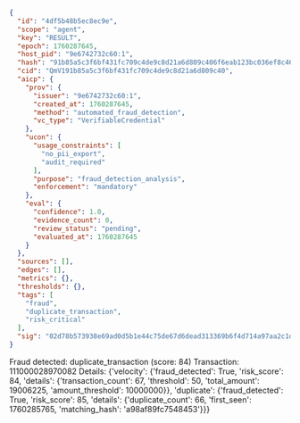 ```json
{
  "id": "4df5b48b5ec8ec9e",
  "scope": "agent",
  "key": "RESULT",
  "epoch": 1760287645,
  "host_pid": "9e6742732c60:1",
  "hash": "91b85a5c3f6bf431fc709c4de9c8d21a6d809c406f6eab123bc036ef8c46e8fa",
  "cid": "QmV191b85a5c3f6bf431fc709c4de9c8d21a6d809c40",
  "aicp": {
    "prov": {
      "issuer": "9e6742732c60:1",
      "created_at": 1760287645,
      "method": "automated_fraud_detection",
      "vc_type": "VerifiableCredential"
    },
    "ucon": {
      "usage_constraints": [
        "no_pii_export",
        "audit_required"
      ],
      "purpose": "fraud_detection_analysis",
      "enforcement": "mandatory"
    },
    "eval": {
      "confidence": 1.0,
      "evidence_count": 0,
      "review_status": "pending",
      "evaluated_at": 1760287645
    }
  },
  "sources": [],
  "edges": [],
  "metrics": {},
  "thresholds": {},
  "tags": [
    "fraud",
    "duplicate_transaction",
    "risk_critical"
  ],
  "sig": "02d78b573938e69ad0d5b1e44c75de67d6dead313369b6f4d714a97aa2c1d18b"
}
```

Fraud detected: duplicate_transaction (score: 84)
Transaction: 111000028970082
Details: {'velocity': {'fraud_detected': True, 'risk_score': 84, 'details': {'transaction_count': 67, 'threshold': 50, 'total_amount': 19006225, 'amount_threshold': 10000000}}, 'duplicate': {'fraud_detected': True, 'risk_score': 85, 'details': {'duplicate_count': 66, 'first_seen': 1760285765, 'matching_hash': 'a98af89fc7548453'}}}